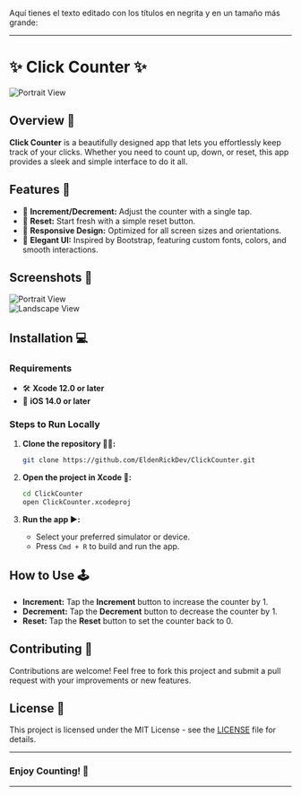 Aquí tienes el texto editado con los títulos en negrita y en un tamaño más grande:

---

# ✨ **Click Counter** ✨

![Portrait View](https://imagizer.imageshack.com/v2/640x480q70/923/o5iPZd.png)

## **Overview 🚀**

**Click Counter** is a beautifully designed app that lets you effortlessly keep track of your clicks. Whether you need to count up, down, or reset, this app provides a sleek and simple interface to do it all.

## **Features 🎉**

- 🔼 **Increment/Decrement:** Adjust the counter with a single tap.
- 🔄 **Reset:** Start fresh with a simple reset button.
- 📱 **Responsive Design:** Optimized for all screen sizes and orientations.
- 🎨 **Elegant UI:** Inspired by Bootstrap, featuring custom fonts, colors, and smooth interactions.

## **Screenshots 📸**

![Portrait View](https://imagizer.imageshack.com/v2/1024x768q70/923/o5iPZd.png)  
![Landscape View](https://imagizer.imageshack.com/v2/1024x768q70/924/rvI1vR.png)

## **Installation 💻**

### **Requirements**
- 🛠 **Xcode 12.0 or later**
- 📱 **iOS 14.0 or later**

### **Steps to Run Locally**

1. **Clone the repository 🧑‍💻:**
   ```bash
   git clone https://github.com/EldenRickDev/ClickCounter.git
   ```

2. **Open the project in Xcode 📂:**
   ```bash
   cd ClickCounter
   open ClickCounter.xcodeproj
   ```

3. **Run the app ▶️:**
   - Select your preferred simulator or device.
   - Press `Cmd + R` to build and run the app.

## **How to Use 🕹**

- **Increment:** Tap the **Increment** button to increase the counter by 1.
- **Decrement:** Tap the **Decrement** button to decrease the counter by 1.
- **Reset:** Tap the **Reset** button to set the counter back to 0.

## **Contributing 🤝**

Contributions are welcome! Feel free to fork this project and submit a pull request with your improvements or new features.

## **License 📜**

This project is licensed under the MIT License - see the [LICENSE](LICENSE) file for details.

---

### **Enjoy Counting! 🎯**

---
